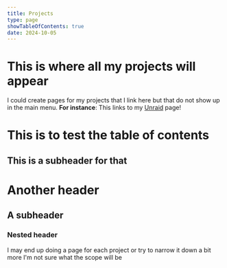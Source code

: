 ```yaml
---
title: Projects
type: page
showTableOfContents: true
date: 2024-10-05
---
```

# This is where all my projects will appear

I could create pages for my projects that I link here but that do not show up in the main menu.
**For instance**: This links to my [Unraid](/unraid) page!
# This is to test the table of contents

## This is a subheader for that

# Another header

## A subheader

### Nested header

I may end up doing a page for each project or try to narrow it down a bit more
I'm not sure what the scope will be
